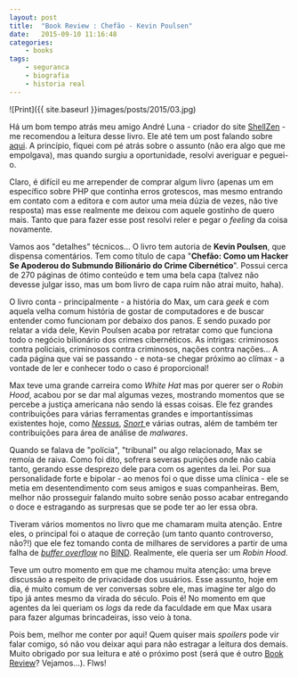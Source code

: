 ```yaml
---
layout: post
title:  "Book Review : Chefão - Kevin Poulsen"
date:   2015-09-10 11:16:48
categories:
    - books
tags:
    - seguranca
    - biografia
    - historia real
---
```


![Print]({{ site.baseurl }}images/posts/2015/03.jpg)

Há um bom tempo atrás meu amigo André Luna - criador do site <a href="http://shellzen.net/" target="_blank">ShellZen</a> - me recomendou a leitura desse livro. Ele até tem um post falando sobre <a href="http://shellzen.net/o-senhor-de-todas-as-fraudes/" target="_blank">aqui</a>. A princípio, fiquei com pé atrás sobre o assunto (não era algo que me empolgava), mas quando surgiu a oportunidade, resolvi averiguar e peguei-o.

Claro, é difícil eu me arrepender de comprar algum livro (apenas um em específico sobre PHP que continha erros grotescos, mas mesmo entrando em contato com a editora e com autor uma meia dúzia de vezes, não tive resposta) mas esse realmente me deixou com aquele gostinho de quero mais. Tanto que para fazer esse post resolvi reler e pegar o <em>feeling</em> da coisa novamente.

<!--more-->

Vamos aos "detalhes" técnicos... O livro tem autoria de <strong>Kevin Poulsen</strong>, que dispensa comentários. Tem como título de capa "<strong>Chefão: Como um Hacker Se Apoderou do Submundo Bilionário do Crime Cibernético</strong>". Possui cerca de 270 páginas de ótimo conteúdo e tem uma bela capa (talvez não devesse julgar isso, mas um bom livro de capa ruim não atrai muito, haha).

O livro conta - principalmente - a história do Max, um cara <em>geek</em> e com aquela velha comum história de gostar de computadores e de buscar entender como funcionam por debaixo dos panos. E sendo puxado por relatar a vida dele, Kevin Poulsen acaba por retratar como que funciona todo o negócio bilionário dos crimes cibernéticos. As intrigas: criminosos contra policiais, criminosos contra criminosos, nações contra nações... A cada página que vai se passando - e nota-se chegar próximo ao clímax - a vontade de ler e conhecer todo o caso é proporcional!

Max teve uma grande carreira como <em>White Hat</em> mas por querer ser o <em>Robin Hood</em>, acabou por se dar mal algumas vezes, mostrando momentos que se percebe a justiça americana não sendo lá essas coisas. Ele fez grandes contribuições para várias ferramentas grandes e importantíssimas existentes hoje, como <em><a href="http://www.tenable.com/products/nessus-vulnerability-scanner" target="_blank">Nessus</a></em>, <a href="https://www.snort.org/" target="_blank"><em>Snort</em> </a>e várias outras, além de também ter contribuições para área de análise de <em>malwares</em>.

Quando se falava de "polícia", "tribunal" ou algo relacionado, Max se remoía de raiva. Como foi dito, sofrera severas punições onde não cabia tanto, gerando esse desprezo dele para com os agentes da lei. Por sua personalidade forte e bipolar - ao menos foi o que disse uma clínica - ele se metia em desentendimento com seus amigos e suas companheiras. Bem, melhor não prosseguir falando muito sobre senão posso acabar entregando o doce e estragando as surpresas que se pode ter ao ler essa obra.

Tiveram vários momentos no livro que me chamaram muita atenção. Entre eles, o principal foi o ataque de correção (um tanto quanto controverso, não?!) que ele fez tomando conta de milhares de servidores a partir de uma falha de <em><a href="https://en.wikipedia.org/wiki/Buffer_overflow" target="_blank">buffer overflow</a></em> no <a href="https://pt.wikipedia.org/wiki/BIND" target="_blank">BIND</a>. Realmente, ele queria ser um <em>Robin Hood.</em>

Teve um outro momento em que me chamou muita atenção: uma breve discussão a respeito de privacidade dos usuários. Esse assunto, hoje em dia, é muito comum de ver conversas sobre ele, mas imagine ter algo do tipo já antes mesmo da virada do século. Pois é! No momento em que agentes da lei queriam os <em>logs</em> da rede da faculdade em que Max usara para fazer algumas brincadeiras, isso veio à tona.

Pois bem, melhor me conter por aqui! Quem quiser mais <em>spoilers</em> pode vir falar comigo, só não vou deixar aqui para não estragar a leitura dos demais. Muito obrigado por sua leitura e até o próximo post (será que é outro <a href="https://gjuniioor.wordpress.com/category/livros/" target="_blank">Book Review</a>? Vejamos...). Flws!
